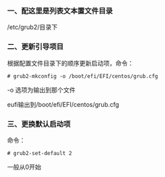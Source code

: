 ### 一、配这里是列表文本置文件目录
/etc/grub2/目录下

### 二、更新引导项目
根据配置文件目录下的顺序更新启动项，命令：

`# grub2-mkconfig -o /boot/efi/EFI/centos/grub.cfg`

-o 选项为输出到那个文件

eufi输出到/boot/efi/EFI/centos/grub.cfg

### 三、更换默认启动项
命令：

`# grub2-set-default 2`

一般从0开始